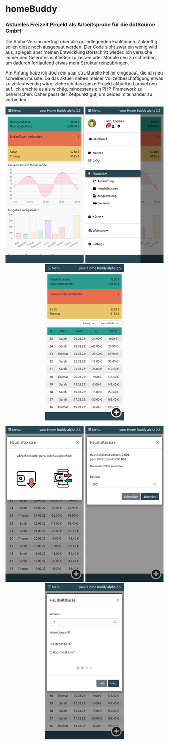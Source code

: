 # homeBuddy

### Aktuelles Freizeit Projekt als Arbeitsprobe für die dotSource GmbH

Die Alpha-Version verfügt über alle grundlegenden Funktionen. Zukünftig sollen diese noch ausgebaut werden. Der Code sieht zwar ein wenig wild aus, spiegelt aber meinen Entwicklungsfortschritt wieder. Ich versuche immer neu Gelerntes einfließen zu lassen oder Module neu zu schreiben, um dadurch fortlaufend etwas mehr Struktur reinzubringen. 

Am Anfang habe ich doch ein paar strukturelle Fehler eingebaut, die ich neu schreiben müsste. Da das aktuell neben meiner Vollzeitbeschäftigung etwas zu zeitaufwendig wäre, ziehe ich das ganze Projekt aktuell in Laravel neu auf. Ich erachte es als wichtig, mindestens ein PHP-Framework zu beherrschen. Daher passt der Zeitpunkt gut, um beides miteinander zu verbinden.

<p align="center">
  <img src="gitPics/hbDashboard.png" width="250" title="Dashboard">
  <img src="gitPics/hbMenu.png" width="250" title="Menue">
  <img src="gitPics/hbKasse.png" width="250" title="Kasse">
</p>
<p align="center">
  <img src="gitPics/hbdispatchExample.png" width="250" title="Cash Dispatcher">
  <img src="gitPics/hbCashModal.png" width="250" title="Cash Modal">
  <img src="gitPics/hbModalAdd.png" width="250" title="Einkaufen">
</p>
